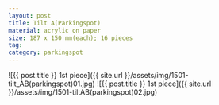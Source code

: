 ```yaml
---
layout: post
title: Tilt A(Parkingspot)
material: acrylic on paper
size: 187 x 150 mm(each); 16 pieces
tag:
category: parkingspot
---
```


![{{ post.title }} 1st piece]({{ site.url }}/assets/img/1501-tilt_AB(parkingspot)01.jpg)
![{{ post.title }} 1st piece]({{ site.url }}/assets/img/1501-tiltAB(parkingspot)02.jpg)
